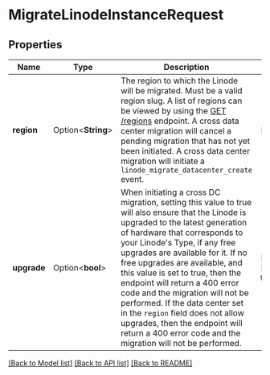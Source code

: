 # MigrateLinodeInstanceRequest

## Properties

Name | Type | Description | Notes
------------ | ------------- | ------------- | -------------
**region** | Option<**String**> | The region to which the Linode will be migrated. Must be a valid region slug. A list of regions can be viewed by using the [GET /regions](/docs/api/regions/#regions-list) endpoint. A cross data center migration will cancel a pending migration that has not yet been initiated. A cross data center migration will initiate a `linode_migrate_datacenter_create` event.  | [optional]
**upgrade** | Option<**bool**> | When initiating a cross DC migration, setting this value to true will also ensure that the Linode is upgraded to the latest generation of hardware that corresponds to your Linode's Type, if any free upgrades are available for it. If no free upgrades are available, and this value is set to true, then the endpoint will return a 400 error code and the migration will not be performed. If the data center set in the `region` field does not allow upgrades, then the endpoint will return a 400 error code and the migration will not be performed.  | [optional][default to false]

[[Back to Model list]](../README.md#documentation-for-models) [[Back to API list]](../README.md#documentation-for-api-endpoints) [[Back to README]](../README.md)


